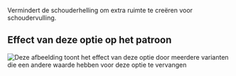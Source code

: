 Vermindert de schouderhelling om extra ruimte te creëren voor schoudervulling.

## Effect van deze optie op het patroon

![Deze afbeelding toont het effect van deze optie door meerdere varianten die een andere waarde hebben voor deze optie te vervangen](breanna_shoulderslopereduction_sample.svg "Effect van deze optie op het patroon")
